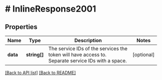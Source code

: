 # # InlineResponse2001

## Properties

Name | Type | Description | Notes
------------ | ------------- | ------------- | -------------
**data** | **string[]** | The service IDs of the services the token will have access to. Separate service IDs with a space. | [optional] 


[[Back to API list]](../../README.md#endpoints) [[Back to README]](../../README.md)
